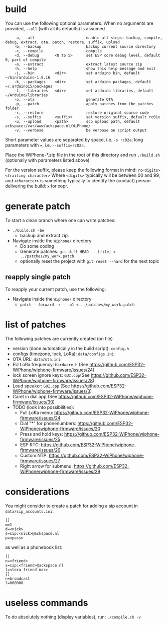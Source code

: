 
build
=====

You can use the following optional parameters.
When no arguments are provided, `--all` (with all its defaults) is assumed
```
    -a, --all                       enable all steps: backup, compile, debug, extract, ota, patch, restore, suffix, upload
    -b, --backup                    backup current source directory
    -c, --compile                   compile
    -d, --debug       <0 to 5>      set ESP core debug level, default 0, part of compile
    -e, --extract                   extract latest source zip 
    -h, --help                      show this help message and exit
    -j, --bin         <dir>         set arduino bin, default ~/bin/arduino-1.8.16
    -k, --packages    <dir>         set arduino packages, default ~/.arduino15/packages
    -l, --libraries   <dir>         set arduino libraries, default ~/Arduino/libraries
    -o, --ota                       generate OTA
    -p, --patch                     apply patches from the patches folder
    -r, --restore                   restore original source code
    -s, --suffix      <suffix>      set version suffix, default rc01x
    -u, --upload      <path>        scp upload path, default ackspace:/var/www/ackspace.nl/WiPhone/
    -v, --verbose                   be verbose on script output
```
Short parameter values are separated by space, i.e. `-s rc02a`; long parameters with `=`, i.e. `--suffix=rc02a`.

Place the WiPhone-*.zip file in the root of this directory and run `./build.sh` (optionally with parameters listed above)

For the version suffix, please keep the following format in mind: `rc<digits><trailing character>`
Where `<digits>` typically will be between 00 and 99, and `<character>` is something typically to identify the (contact) person delivering the build: `x` for xopr.

generate patch
==============

To start a clean branch where one can write patches:
* `./build.sh -be`
    * backup and extract zip.
* Navigate inside the `Wiphone/` directory
    * Do some coding
    * Generate patches: `git diff HEAD -- [file] > ../patches/my_work.patch`
    * optionally reset the project with `git reset --hard` for the next topic

reapply single patch
--------------------
To reapply your current patch, use the following:
* Navigate inside the `Wiphone/` directory
  * `patch --forward -r - -p1 < ../patches/my_work.patch`

list of patches
===============

The following patches are currently created (on file)
* version (done automatically in the build script): `config.h`
* configs (timezone, lock, LoRa): `data/configs.ini`
* OTA URL: `data/ota.ini`
* EU LoRa frequency: `Hardware.h` (See https://github.com/ESP32-WiPhone/wiphone-firmware/issues/24)
* lock screen ignore keys: `GUI.cpp`(See https://github.com/ESP32-WiPhone/wiphone-firmware/issues/28)
* Loud speaker: `GUI.cpp` (See https://github.com/ESP32-WiPhone/wiphone-firmware/issues/3)
* Caret in dial app (See https://github.com/ESP32-WiPhone/wiphone-firmware/issues/30)
* TODO (look into possibilities):
    * Full LoRa menu: https://github.com/ESP32-WiPhone/wiphone-firmware/issues/24
    * Dial "*" for phonenumbers: https://github.com/ESP32-WiPhone/wiphone-firmware/issues/20
    * Press and hold keys: https://github.com/ESP32-WiPhone/wiphone-firmware/issues/25
    * ESP RTC: https://github.com/ESP32-WiPhone/wiphone-firmware/issues/26
    * Custom NTP: https://github.com/ESP32-WiPhone/wiphone-firmware/issues/27
    * Right arrow for submenu: https://github.com/ESP32-WiPhone/wiphone-firmware/issues/29

considerations
==============
You might consider to create a patch for adding a sip account in `data/sip_accounts.ini`:
```
[]
m=1
d=<nick>
s=sip:<nick>@ackspace.nl
p=<pass>
```
as well as a phonebook list:
```
[]
n=<friend>
s=sip:<friend>@ackspace.nl
l=<lora friend mac>
[]
n=broadcast
l=000000
```

useless commands
================

To do absolutely nothing (display variables), run:
`./compile.sh -v`
